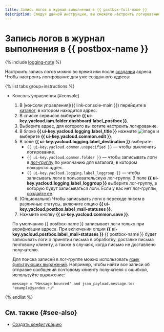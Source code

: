 ```yaml
---
title: Запись логов в журнал выполнения в {{ postbox-full-name }}
description: Следуя данной инструкции, вы сможете настроить логирование адреса.
---
```


# Запись логов в журнал выполнения в {{ postbox-name }}

{% include [logging-note](../../_includes/functions/logging-note.md) %}

Настроить запись логов можно во время или после [создания](create-address.md) адреса. Чтобы настроить логирование для уже созданного адреса:

{% list tabs group=instructions %}

- Консоль управления {#console}

    1. В [консоли управления]({{ link-console-main }}) перейдите в [каталог](../../resource-manager/concepts/resources-hierarchy.md#folder), в котором находится адрес.
    1. В списке сервисов выберите **{{ ui-key.yacloud.iam.folder.dashboard.label_postbox }}**.
    1. Выберите адрес, для которого вы хотите настроить логирование.
    1. В блоке **{{ ui-key.yacloud.logging.label_title }}** нажмите ![image](../../_assets/console-icons/ellipsis.svg) и выберите **{{ ui-key.yacloud.common.edit }}**.  
    1. В поле **{{ ui-key.yacloud.logging.label_destination }}** выберите:
        * `{{ ui-key.yacloud.common.unspecified }}` — чтобы выключить логирование.
        * `{{ ui-key.yacloud.common.folder }}` — чтобы записывать логи в [лог-группу](../../logging/concepts/log-group.md) по умолчанию для каталога, в котором находится адрес.
        * `{{ ui-key.yacloud.logging.label_loggroup }}` — чтобы записывать логи в пользовательскую лог-группу. В поле **{{ ui-key.yacloud.logging.label_loggroup }}** выберите лог-группу, в которую будут записываться логи. Если у вас нет лог-группы, [создайте ее](../../logging/operations/create-group.md).
    1. (Опционально) Чтобы записывать логи о переходе писем в различные статусы, включите опцию **{{ ui-key.yacloud.postbox.label_mail-statuses }}**.
    1. Нажмите кнопку **{{ ui-key.yacloud.common.save }}**.

    По умолчанию {{ postbox-name }} записывает логи только при верификации адреса. При включении опции **{{ ui-key.yacloud.postbox.label_mail-statuses }}** {{ postbox-name }} будет записывать логи о принятии письма в обработку, доставке письма почтовому клиенту, а также в случаях, когда письмо не доставлено получателю.

    Для поиска записей в лог-группе можно использовать [язык фильтрующих выражений](../../logging/concepts/filter.md). Например, чтобы найти все записи об отправке сообщений почтовому клиенту получателя с ошибкой, используйте выражение:

    ```
    message = "Message bounced" and json_payload.message.to: "example@yandex.ru"
    ```

{% endlist %}

## См. также {#see-also}

* [Создать конфигурацию](create-configuration.md)
